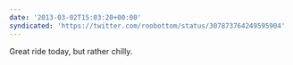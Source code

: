 ```yaml
---
date: '2013-03-02T15:03:20+00:00'
syndicated: 'https://twitter.com/roobottom/status/307873764249595904'
---
```

Great ride today, but rather chilly.
